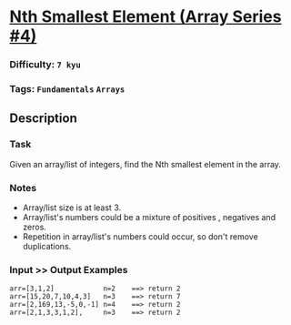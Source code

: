 # [Nth Smallest Element (Array Series #4)](https://www.codewars.com/kata/5a512f6a80eba857280000fc)

### Difficulty: `7 kyu`

### Tags: `Fundamentals` `Arrays`

## Description

### Task
Given an array/list of integers, find the Nth smallest element in the array.

### Notes
- Array/list size is at least 3.
- Array/list's numbers could be a mixture of positives , negatives and zeros.
- Repetition in array/list's numbers could occur, so don't remove duplications.

### Input >> Output Examples

```
arr=[3,1,2]            n=2    ==> return 2 
arr=[15,20,7,10,4,3]   n=3    ==> return 7 
arr=[2,169,13,-5,0,-1] n=4    ==> return 2 
arr=[2,1,3,3,1,2],     n=3    ==> return 2 
```